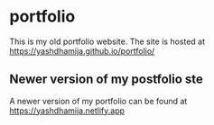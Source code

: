 # portfolio
This is my old portfolio website. The site is hosted at https://yashdhamija.github.io/portfolio/

## Newer version of my postfolio ste
A newer version of my portfolio can be found at https://yashdhamija.netlify.app
